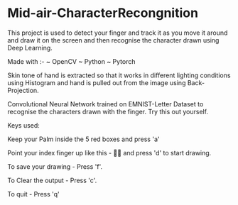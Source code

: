 # Mid-air-CharacterRecongnition

This project is used to detect your finger and track it as you move it around and draw it on the screen and then 
recognise the character drawn using Deep Learning.

Made with :- ~ OpenCV ~ Python ~ Pytorch

Skin tone of hand is extracted so that it works in different lighting conditions using Histogram and
hand is pulled out from the image using Back-Projection.

Convolutional Neural Network trained on EMNIST-Letter Dataset to recognise the characters drawn with the finger.
Try this out yourself.

Keys used:

Keep your Palm inside the 5 red boxes and press 'a'

Point your index finger up like this - ☝🏻 and press 'd' to start drawing.

To save your drawing - Press 'f'.

To Clear the output - Press 'c'.

To quit - Press 'q'

